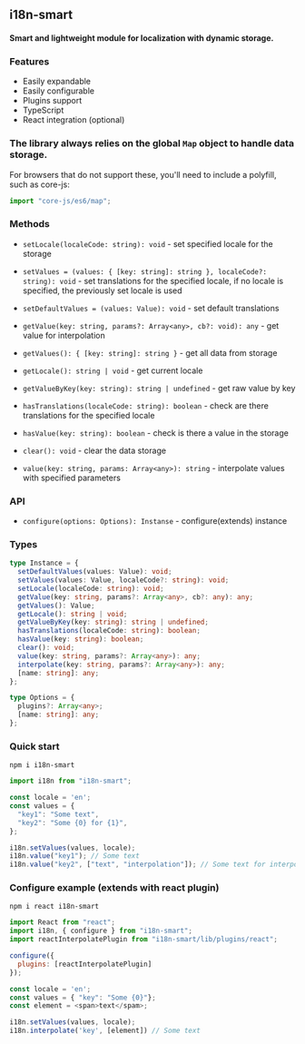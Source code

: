 ## i18n-smart

#### Smart and lightweight module for localization with dynamic storage.

### Features

- Easily expandable
- Easily configurable
- Plugins support
- TypeScript
- React integration (optional)

### The library always relies on the global `Map` object to handle data storage.

For browsers that do not support these, you'll need to include a polyfill, such as core-js:

```javascript
import "core-js/es6/map";
```

### Methods

- `setLocale(localeCode: string): void` - set specified locale for the storage

- `setValues = (values: { [key: string]: string }, localeCode?: string): void` - set translations for the specified locale, if no locale is specified, the previously set locale is used

- `setDefaultValues = (values: Value): void` - set default translations

- `getValue(key: string, params?: Array<any>, cb?: void): any` - get value for interpolation

- `getValues(): { [key: string]: string }` - get all data from storage

- `getLocale(): string | void` - get current locale

- `getValueByKey(key: string): string | undefined` - get raw value by key

- `hasTranslations(localeCode: string): boolean` - check are there translations for the specified locale

- `hasValue(key: string): boolean` - check is there a value in the storage

- `clear(): void` - clear the data storage

- `value(key: string, params: Array<any>): string` - interpolate values with specified parameters

### API

- `configure(options: Options): Instanse` - configure(extends) instance

### Types

```typescript
type Instance = {
  setDefaultValues(values: Value): void;
  setValues(values: Value, localeCode?: string): void;
  setLocale(localeCode: string): void;
  getValue(key: string, params?: Array<any>, cb?: any): any;
  getValues(): Value;
  getLocale(): string | void;
  getValueByKey(key: string): string | undefined;
  hasTranslations(localeCode: string): boolean;
  hasValue(key: string): boolean;
  clear(): void;
  value(key: string, params?: Array<any>): any;
  interpolate(key: string, params?: Array<any>): any;
  [name: string]: any;
};

type Options = {
  plugins?: Array<any>;
  [name: string]: any;
};
```

### Quick start

```
npm i i18n-smart
```

```javascript
import i18n from "i18n-smart";

const locale = 'en';
const values = { 
  "key1": "Some text", 
  "key2": "Some {0} for {1}",
};

i18n.setValues(values, locale);
i18n.value("key1"); // Some text
i18n.value("key2", ["text", "interpolation"]); // Some text for interpolation
```

### Configure example (extends with react plugin)

```
npm i react i18n-smart
```

```javascript
import React from "react";
import i18n, { configure } from "i18n-smart";
import reactInterpolatePlugin from "i18n-smart/lib/plugins/react";

configure({
  plugins: [reactInterpolatePlugin]
});

const locale = 'en';
const values = { "key": "Some {0}"};
const element = <span>text</spam>;

i18n.setValues(values, locale);
i18n.interpolate('key', [element]) // Some text
```
